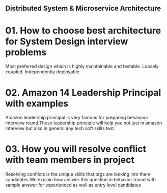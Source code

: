 ## Distributed System & Microservice Architecture
# 01. How to choose best architecture for System Design interview problems
Most preferred design which is highly maintainable and testable. Loosely coupled. Independently deployable.
# 02. Amazon 14 Leadership Principal with examples
Amazon leadership principal is very famous for preparing behaviour interview round.These leadership principle will help you not just in amazon interview but also in general any tech soft skills test.
# 03. How you will resolve conflict with team members in project
Resolving conflicts is the unique skills that orgs are looking into there candidates.We explain how answer this question in behavior round with sample answer for experienced as well as entry level candidates